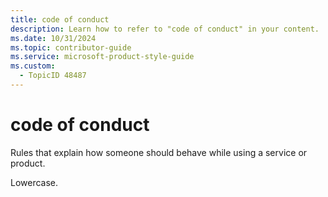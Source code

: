 ```yaml
---
title: code of conduct
description: Learn how to refer to "code of conduct" in your content.
ms.date: 10/31/2024
ms.topic: contributor-guide
ms.service: microsoft-product-style-guide
ms.custom:
  - TopicID 48487
---
```



# code of conduct

Rules that explain how someone should behave while using a service or product.  

Lowercase.  